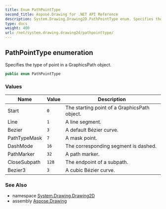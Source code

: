 ```yaml
---
title: Enum PathPointType
second_title: Aspose.Drawing for .NET API Reference
description: System.Drawing.Drawing2D.PathPointType enum. Specifies the type of point in a GraphicsPath object
type: docs
weight: 400
url: /net/system.drawing.drawing2d/pathpointtype/
---
```

## PathPointType enumeration

Specifies the type of point in a GraphicsPath object.

```csharp
public enum PathPointType
```

### Values

| Name | Value | Description |
| --- | --- | --- |
| Start | `0` | The starting point of a GraphicsPath object. |
| Line | `1` | A line segment. |
| Bezier | `3` | A default Bézier curve. |
| PathTypeMask | `7` | A mask point. |
| DashMode | `16` | The corresponding segment is dashed. |
| PathMarker | `32` | A path marker. |
| CloseSubpath | `128` | The endpoint of a subpath. |
| Bezier3 | `3` | A cubic Bézier curve. |

### See Also

* namespace [System.Drawing.Drawing2D](../../system.drawing.drawing2d/)
* assembly [Aspose.Drawing](../../)


